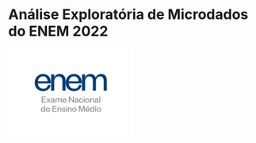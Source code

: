 # Análise Exploratória de Microdados do ENEM 2022

<img src="reports/enem_logo.jpg" height="50%" width="50%">